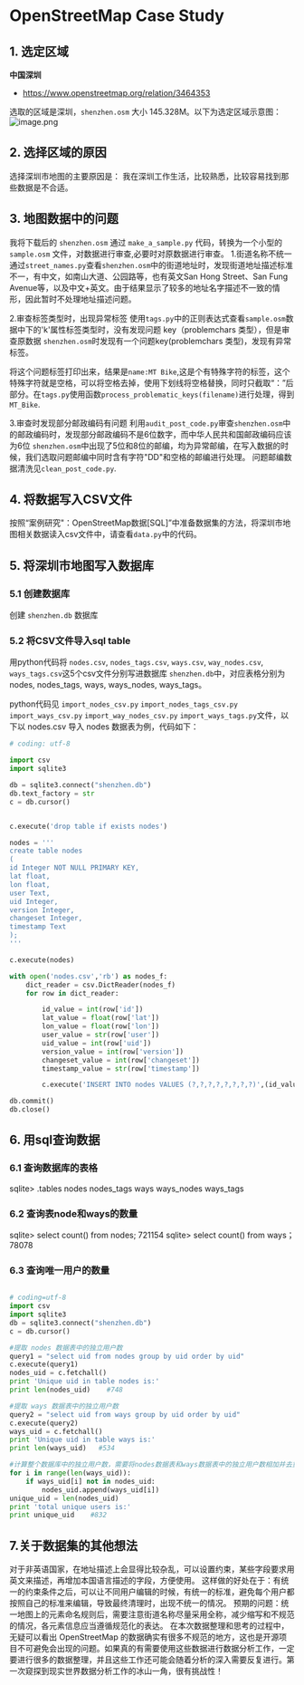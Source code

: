 
# OpenStreetMap Case Study 

## 1. 选定区域

**中国深圳**
- https://www.openstreetmap.org/relation/3464353

选取的区域是深圳，`shenzhen.osm` 大小 145.328M。以下为选定区域示意图：
![image.png](https://upload-images.jianshu.io/upload_images/9246628-bc9e4e32031ea43f.png?imageMogr2/auto-orient/strip%7CimageView2/2/w/1240)

## 2. 选择区域的原因
选择深圳市地图的主要原因是： 我在深圳工作生活，比较熟悉，比较容易找到那些数据是不合适。

## 3. 地图数据中的问题
我将下载后的 `shenzhen.osm` 通过 `make_a_sample.py` 代码，转换为一个小型的 `sample.osm` 文件，对数据进行审查,必要时对原数据进行审查。
1.街道名称不统一
通过`street_names.py`查看`shenzhen.osm`中的街道地址时，发现街道地址描述标准不一，有中文，如南山大道、公园路等，也有英文San Hong Street、San Fung Avenue等，以及中文+英文。由于结果显示了较多的地址名字描述不一致的情形，因此暂时不处理地址描述问题。

2.审查标签类型时，出现异常标签
使用`tags.py`中的正则表达式查看`sample.osm`数据中<tag>下的'k'属性标签类型时，没有发现问题 key（problemchars 类型），但是审查原数据
`shenzhen.osm`时发现有一个问题key(problemchars 类型)，发现有异常标签。

将这个问题标签打印出来，结果是`name:MT Bike`,这是个有特殊字符的标签，这个特殊字符就是空格，可以将空格去掉，使用下划线将空格替换，同时只截取“：”后部分。在`tags.py`使用函数`process_problematic_keys(filename)`进行处理，得到`MT_Bike`.

3.审查时发现部分邮政编码有问题
利用`audit_post_code.py`审查`shenzhen.osm`中的邮政编码时，发现部分邮政编码不是6位数字，而中华人民共和国邮政编码应该为6位
`shenzhen.osm`中出现了5位和8位的邮编，均为异常邮编，在写入数据的时候，我们选取问题邮编中同时含有字符"DD"和空格的邮编进行处理。
问题邮编数据清洗见`clean_post_code.py`.

## 4. 将数据写入CSV文件
按照“案例研究"：OpenStreetMap数据[SQL]”中准备数据集的方法，将深圳市地图相关数据读入csv文件中，请查看`data.py`中的代码。

## 5. 将深圳市地图写入数据库
### 5.1 创建数据库
创建 `shenzhen.db` 数据库

### 5.2 将CSV文件导入sql table 
用python代码将 `nodes.csv`, `nodes_tags.csv`, `ways.csv`, `way_nodes.csv`, `ways_tags.csv`这5个csv文件分别写进数据库 `shenzhen.db`中，对应表格分别为 nodes, nodes_tags, ways, ways_nodes, ways_tags。

python代码见 `import_nodes_csv.py` `import_nodes_tags_csv.py` `import_ways_csv.py` `import_way_nodes_csv.py` `import_ways_tags.py`文件，以下以 nodes.csv 导入 nodes 数据表为例，代码如下：
```python
# coding: utf-8

import csv
import sqlite3

db = sqlite3.connect("shenzhen.db")
db.text_factory = str
c = db.cursor()


c.execute('drop table if exists nodes')

nodes = '''
create table nodes
(
id Integer NOT NULL PRIMARY KEY,
lat float,
lon float,
user Text,
uid Integer,
version Integer,
changeset Integer,
timestamp Text
);
'''

c.execute(nodes) 

with open('nodes.csv','rb') as nodes_f: 
    dict_reader = csv.DictReader(nodes_f) 
    for row in dict_reader:

        id_value = int(row['id'])
        lat_value = float(row['lat'])
        lon_value = float(row['lon'])
        user_value = str(row['user'])
        uid_value = int(row['uid'])
        version_value = int(row['version'])
        changeset_value = int(row['changeset'])
        timestamp_value = str(row['timestamp'])

        c.execute('INSERT INTO nodes VALUES (?,?,?,?,?,?,?,?)',(id_value,lat_value,lon_value,user_value,uid_value,version_value,changeset_value,timestamp_value))

db.commit()
db.close()
```

## 6. 用sql查询数据

### 6.1 查询数据库的表格
sqlite> .tables
nodes nodes_tags ways ways_nodes ways_tags

### 6.2 查询表node和ways的数量

sqlite> select count() from nodes; 721154 
sqlite> select count() from ways； 78078

### 6.3 查询唯一用户的数量

```python

# coding=utf-8
import csv
import sqlite3
db = sqlite3.connect("shenzhen.db")
c = db.cursor()

#提取 nodes 数据表中的独立用户数
query1 = "select uid from nodes group by uid order by uid"
c.execute(query1)
nodes_uid = c.fetchall()
print 'Unique uid in table nodes is:'
print len(nodes_uid)    #748

#提取 ways 数据表中的独立用户数
query2 = "select uid from ways group by uid order by uid"
c.execute(query2)
ways_uid = c.fetchall()
print 'Unique uid in table ways is:'
print len(ways_uid)   #534

#计算整个数据库中的独立用户数，需要将nodes数据表和ways数据表中的独立用户数相加并去重
for i in range(len(ways_uid)):
    if ways_uid[i] not in nodes_uid:
        nodes_uid.append(ways_uid[i])
unique_uid = len(nodes_uid)
print 'total unique users is:'
print unique_uid    #832

```
## 7.关于数据集的其他想法
对于非英语国家，在地址描述上会显得比较杂乱，可以设置约束，某些字段要求用英文来描述，再增加本国语言描述的字段，方便使用。
这样做的好处在于：有统一的约束条件之后，可以让不同用户编辑的时候，有统一的标准，避免每个用户都按照自己的标准来编辑，导致最终清理时，出现不统一的情况。
预期的问题：统一地图上的元素命名规则后，需要注意街道名称尽量采用全称，减少缩写和不规范的情况，各元素信息应当遵循规范化的表达。
在本次数据整理和思考的过程中，无疑可以看出 OpenStreetMap 的数据确实有很多不规范的地方，这也是开源项目不可避免会出现的问题。如果真的有需要使用这些数据进行数据分析工作，一定要进行很多的数据整理，并且这些工作还可能会随着分析的深入需要反复进行。第一次窥探到现实世界数据分析工作的冰山一角，很有挑战性！
